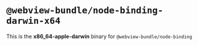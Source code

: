 # `@webview-bundle/node-binding-darwin-x64`

This is the **x86_64-apple-darwin** binary for `@webview-bundle/node-binding`
